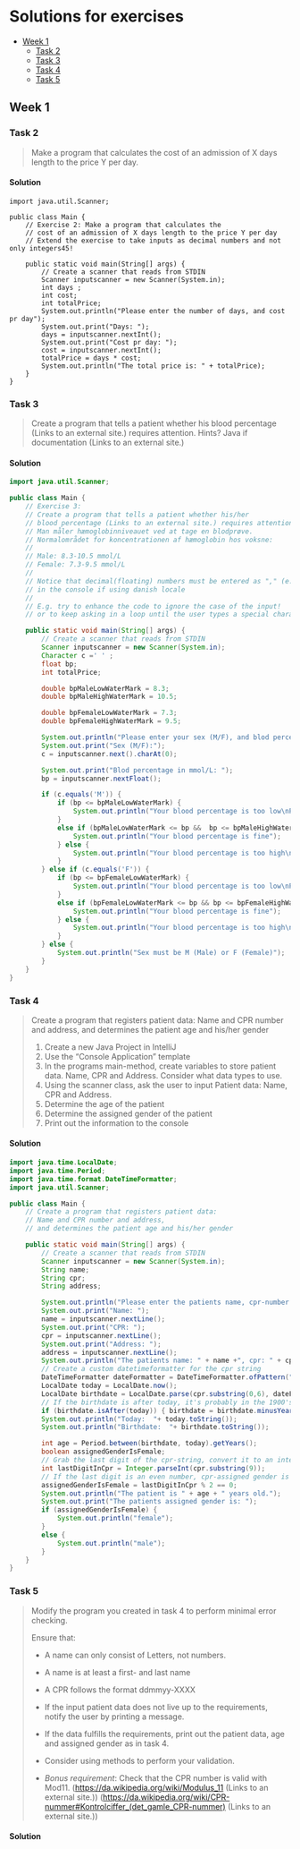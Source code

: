 # Solutions for exercises
- [Week 1](#week-1)
  * [Task 2](#task-2)
  * [Task 3](#task-3)
  * [Task 4](#task-4)
  * [Task 5](#task-5)


## Week 1
### Task 2
> Make a program that calculates the cost of an admission of X days length to the price Y per day.


#### Solution

```
import java.util.Scanner;

public class Main {
    // Exercise 2: Make a program that calculates the
    // cost of an admission of X days length to the price Y per day
    // Extend the exercise to take inputs as decimal numbers and not only integers45!

    public static void main(String[] args) {
        // Create a scanner that reads from STDIN
        Scanner inputscanner = new Scanner(System.in);
        int days ;
        int cost;
        int totalPrice;
        System.out.println("Please enter the number of days, and cost pr day");
        System.out.print("Days: ");
        days = inputscanner.nextInt();
        System.out.print("Cost pr day: ");
        cost = inputscanner.nextInt();
        totalPrice = days * cost;
        System.out.println("The total price is: " + totalPrice);
    }
}
```


### Task 3
> Create a program that tells a patient whether his blood percentage (Links to an external site.) requires attention.  Hints? Java if documentation (Links to an external site.)


#### Solution

``` java
import java.util.Scanner;

public class Main {
    // Exercise 3:
    // Create a program that tells a patient whether his/her
    // blood percentage (Links to an external site.) requires attention.
    // Man måler hæmoglobinniveauet ved at tage en blodprøve.
    // Normalområdet for koncentrationen af hæmoglobin hos voksne:
    //
    // Male: 8.3-10.5 mmol/L
    // Female: 7.3-9.5 mmol/L
    //
    // Notice that decimal(floating) numbers must be entered as "," (e.g 9,5)
    // in the console if using danish locale
    //
    // E.g. try to enhance the code to ignore the case of the input!
    // or to keep asking in a loop until the user types a special character

    public static void main(String[] args) {
	    // Create a scanner that reads from STDIN
        Scanner inputscanner = new Scanner(System.in);
        Character c =' ' ;
        float bp;
        int totalPrice;

        double bpMaleLowWaterMark = 8.3;
        double bpMaleHighWaterMark = 10.5;

        double bpFemaleLowWaterMark = 7.3;
        double bpFemaleHighWaterMark = 9.5;

        System.out.println("Please enter your sex (M/F), and blod percentage in mmol/L");
        System.out.print("Sex (M/F):");
        c = inputscanner.next().charAt(0);

        System.out.print("Blod percentage in mmol/L: ");
        bp = inputscanner.nextFloat();

        if (c.equals('M')) {
            if (bp <= bpMaleLowWaterMark) {
                System.out.println("Your blood percentage is too low\nPlease see a doctor");
            }
            else if (bpMaleLowWaterMark <= bp &&  bp <= bpMaleHighWaterMark) {
                System.out.println("Your blood percentage is fine");
            } else {
                System.out.println("Your blood percentage is too high\nPlease see a doctor");
            }
        } else if (c.equals('F')) {
            if (bp <= bpFemaleLowWaterMark) {
                System.out.println("Your blood percentage is too low\nPlease see a doctor");
            }
            else if (bpFemaleLowWaterMark <= bp && bp <= bpFemaleHighWaterMark) {
                System.out.println("Your blood percentage is fine");
            } else {
                System.out.println("Your blood percentage is too high\nPlease see a doctor");
            }
        } else {
            System.out.println("Sex must be M (Male) or F (Female)");
        }
    }
}
```


### Task 4
> Create a program that registers patient data: Name and CPR number and address, and determines the patient age and his/her gender
> 1. Create a new Java Project in IntelliJ
> 2. Use the “Console Application” template
> 3. In the programs main-method, create variables to store patient data. Name, CPR and Address. Consider what data types to use.
> 4. Using the scanner class, ask the user to input Patient data: Name, CPR and Address.
> 5. Determine the age of the patient
> 6. Determine the assigned gender of the patient
> 7. Print out the information to the console


#### Solution

``` java
import java.time.LocalDate;
import java.time.Period;
import java.time.format.DateTimeFormatter;
import java.util.Scanner;

public class Main {
    // Create a program that registers patient data:
    // Name and CPR number and address,
    // and determines the patient age and his/her gender

    public static void main(String[] args) {
        // Create a scanner that reads from STDIN
        Scanner inputscanner = new Scanner(System.in);
        String name;
        String cpr;
        String address;

        System.out.println("Please enter the patients name, cpr-number and address.");
        System.out.print("Name: ");
        name = inputscanner.nextLine();
        System.out.print("CPR: ");
        cpr = inputscanner.nextLine();
        System.out.print("Address: ");
        address = inputscanner.nextLine();
        System.out.println("The patients name: " + name +", cpr: " + cpr + ", address: " + address);
        // Create a custom datetimeformatter for the cpr string
        DateTimeFormatter dateFormatter = DateTimeFormatter.ofPattern("ddMMuu");
        LocalDate today = LocalDate.now();
        LocalDate birthdate = LocalDate.parse(cpr.substring(0,6), dateFormatter);
        // If the birthdate is after today, it's probably in the 1900's. Subtract 100 years.
        if (birthdate.isAfter(today)) { birthdate = birthdate.minusYears(100); }
        System.out.println("Today:  "+ today.toString());
        System.out.println("Birthdate:  "+ birthdate.toString());

        int age = Period.between(birthdate, today).getYears();
        boolean assignedGenderIsFemale;
        // Grab the last digit of the cpr-string, convert it to an integer
        int lastDigitInCpr = Integer.parseInt(cpr.substring(9));
        // If the last digit is an even number, cpr-assigned gender is female
        assignedGenderIsFemale = lastDigitInCpr % 2 == 0;
        System.out.println("The patient is " + age + " years old.");
        System.out.print("The patients assigned gender is: ");
        if (assignedGenderIsFemale) {
            System.out.println("female");
        }
        else {
            System.out.println("male");
        }
    }
}
```




### Task 5
> Modify the program you created in task 4 to perform minimal error checking.
>
> Ensure that:
>
> - A name can only consist of Letters, not numbers.
> - A name is at least a first- and last name
> - A CPR follows the format ddmmyy-XXXX
> - If the input patient data does not live up to the requirements, notify the user by printing a message.
>
> - If the data fulfills the requirements, print out the patient data, age and assigned gender as in task 4.
> - Consider using methods to perform your validation.
>
> - *Bonus requirement*: Check that the CPR number is valid with Mod11. (https://da.wikipedia.org/wiki/Modulus_11 (Links to an external site.)) (https://da.wikipedia.org/wiki/CPR-nummer#Kontrolciffer_(det_gamle_CPR-nummer) (Links to an external site.))


#### Solution
